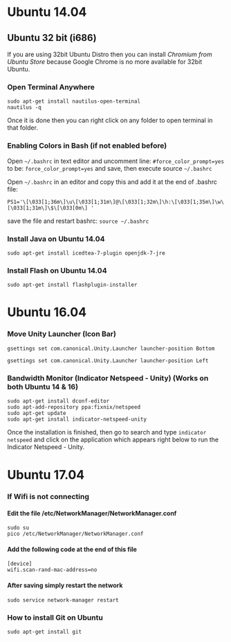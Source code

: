 # Ubuntu 14.04

## Ubuntu 32 bit (i686)
If you are using 32bit Ubuntu Distro then you can install *Chromium from Ubuntu Store* because Google Chrome is no more available for 32bit Ubuntu.

### Open Terminal Anywhere
```
sudo apt-get install nautilus-open-terminal
nautilus -q
```

Once it is done then you can right click on any folder to open terminal in that folder.

### Enabling Colors in Bash (if not enabled before)
Open ```~/.bashrc``` in text editor and uncomment line: ```#force_color_prompt=yes``` to be: ```force_color_prompt=yes``` and save, then execute source ```~/.bashrc```

Open ```~/.bashrc``` in an editor and copy this and add it at the end of .bashrc file:

```PS1='\[\033[1;36m\]\u\[\033[1;31m\]@\[\033[1;32m\]\h:\[\033[1;35m\]\w\[\033[1;31m\]\$\[\033[0m\] '```

save the file and restart bashrc:
```source ~/.bashrc```

### Install Java on Ubuntu 14.04
```sudo apt-get install icedtea-7-plugin openjdk-7-jre```

### Install Flash on Ubuntu 14.04
```sudo apt-get install flashplugin-installer```

# Ubuntu 16.04

### Move Unity Launcher (Icon Bar)
```gsettings set com.canonical.Unity.Launcher launcher-position Bottom```

```gsettings set com.canonical.Unity.Launcher launcher-position Left```

### Bandwidth Monitor (Indicator Netspeed - Unity) (Works on both Ubuntu 14 & 16)
```
sudo apt-get install dconf-editor
sudo apt-add-repository ppa:fixnix/netspeed
sudo apt-get update
sudo apt-get install indicator-netspeed-unity
```

Once the installation is finished, then go to search and type ```indicator netspeed``` and click on the application which appears right below to run the Indicator Netspeed - Unity.

# Ubuntu 17.04
### If Wifi is not connecting

#### Edit the file /etc/NetworkManager/NetworkManager.conf
```
sudo su
pico /etc/NetworkManager/NetworkManager.conf
```

#### Add the following code at the end of this file
```
[device]
wifi.scan-rand-mac-address=no
```

#### After saving simply restart the network
```sudo service network-manager restart```

### How to install Git on Ubuntu
```sudo apt-get install git```
